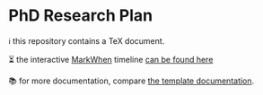 
# PhD Research Plan

ℹ️ this repository contains a TeX document.

⏳ the interactive [MarkWhen](https://github.com/kochrt/markwhen) timeline [can be found here](https://markwhen.com/timeline/b6f7e976-59e4-4d76-8860-039643eb5587)

📚 for more documentation, compare [the template documentation](https://github.com/kourgeorge/arxiv-style).